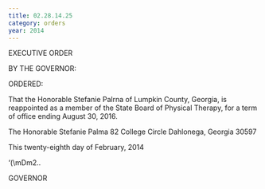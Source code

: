 ```yaml
---
title: 02.28.14.25
category: orders
year: 2014
---
```

 

EXECUTIVE ORDER

BY THE GOVERNOR:

ORDERED:

That the Honorable Stefanie Palrna of Lumpkin County, Georgia, is
reappointed as a member of the State Board of Physical Therapy,
for a term of office ending August 30, 2016.

The Honorable Stefanie Palma
82 College Circle
Dahlonega, Georgia 30597

This twenty-eighth day of February, 2014

‘(\mDm2..

GOVERNOR


